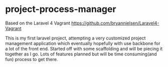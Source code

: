 project-process-manager
=======================

Based on the Laravel 4 Vagrant https://github.com/bryannielsen/Laravel4-Vagrant


This is my first laravel project, attempting a very customized project management application which eventually hopefully with use backbone for a lot of the front end. Started off with some scaffolding and will be piecing it together as I go. Lots of features planned but will be time consuming(and fun) process to get there.